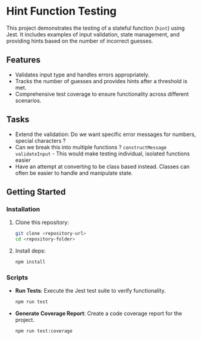 # Hint Function Testing

This project demonstrates the testing of a stateful function (`hint`) using Jest. It includes examples of input validation, state management, and providing hints based on the number of incorrect guesses.

## Features

- Validates input type and handles errors appropriately.
- Tracks the number of guesses and provides hints after a threshold is met.
- Comprehensive test coverage to ensure functionality across different scenarios.

## Tasks

- Extend the validation: Do we want specific error messages for numbers, special characters ?
- Can we break this into multiple functions ? `constructMessage` `validateInput` - This would make testing individual, isolated functions easier
- Have an attempt at converting to be class based instead. Classes can often be easier to handle and manipulate state.

## Getting Started

### Installation

1. Clone this repository:
   ```bash
   git clone <repository-url>
   cd <repository-folder>
   ```

2. Install deps:
    ```bash
    npm install
    ```

### Scripts

- **Run Tests**: Execute the Jest test suite to verify functionality.
    ```bash
    npm run test
    ```

- **Generate Coverage Report**: Create a code coverage report for the project.
    ```bash
    npm run test:coverage
    ```
